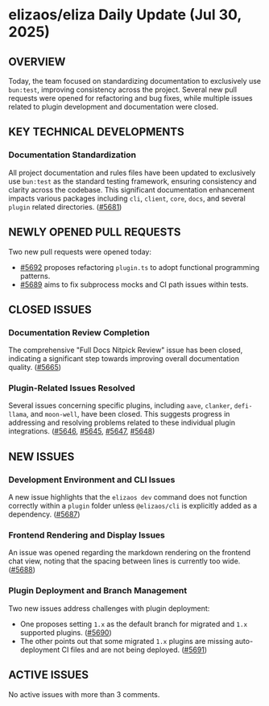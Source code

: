 # elizaos/eliza Daily Update (Jul 30, 2025)
## OVERVIEW 
Today, the team focused on standardizing documentation to exclusively use `bun:test`, improving consistency across the project. Several new pull requests were opened for refactoring and bug fixes, while multiple issues related to plugin development and documentation were closed.

## KEY TECHNICAL DEVELOPMENTS

### Documentation Standardization
All project documentation and rules files have been updated to exclusively use `bun:test` as the standard testing framework, ensuring consistency and clarity across the codebase. This significant documentation enhancement impacts various packages including `cli`, `client`, `core`, `docs`, and several `plugin` related directories. ([#5681](https://github.com/elizaos/eliza/pull/5681))

## NEWLY OPENED PULL REQUESTS
Two new pull requests were opened today:
- [#5692](https://github.com/elizaos/eliza/pull/5692) proposes refactoring `plugin.ts` to adopt functional programming patterns.
- [#5689](https://github.com/elizaos/eliza/pull/5689) aims to fix subprocess mocks and CI path issues within tests.

## CLOSED ISSUES

### Documentation Review Completion
The comprehensive "Full Docs Nitpick Review" issue has been closed, indicating a significant step towards improving overall documentation quality. ([#5665](https://github.com/elizaos/eliza/issues/5665))

### Plugin-Related Issues Resolved
Several issues concerning specific plugins, including `aave`, `clanker`, `defi-llama`, and `moon-well`, have been closed. This suggests progress in addressing and resolving problems related to these individual plugin integrations. ([#5646](https://github.com/elizaos/eliza/issues/5646), [#5645](https://github.com/elizaos/eliza/issues/5645), [#5647](https://github.com/elizaos/eliza/issues/5647), [#5648](https://github.com/elizaos/eliza/issues/5648))

## NEW ISSUES

### Development Environment and CLI Issues
A new issue highlights that the `elizaos dev` command does not function correctly within a `plugin` folder unless `@elizaos/cli` is explicitly added as a dependency. ([#5687](https://github.com/elizaos/eliza/issues/5687))

### Frontend Rendering and Display Issues
An issue was opened regarding the markdown rendering on the frontend chat view, noting that the spacing between lines is currently too wide. ([#5688](https://github.com/elizaos/eliza/issues/5688))

### Plugin Deployment and Branch Management
Two new issues address challenges with plugin deployment:
- One proposes setting `1.x` as the default branch for migrated and `1.x` supported plugins. ([#5690](https://github.com/elizaos/eliza/issues/5690))
- The other points out that some migrated `1.x` plugins are missing auto-deployment CI files and are not being deployed. ([#5691](https://github.com/elizaos/eliza/issues/5691))

## ACTIVE ISSUES
No active issues with more than 3 comments.
